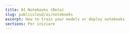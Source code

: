 ```yaml
---
title: AI Notebooks (Beta)
slug: publiccloud/ai/notebooks
excerpt: How to train your models or deploy notebooks
sections: Per iniziare
---
```

